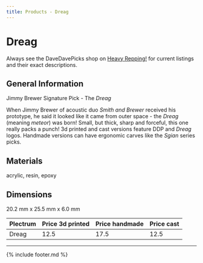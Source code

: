 ```yaml
---
title: Products - Dreag
---
```


# Dreag

Always see the DaveDavePicks shop on [Heavy Repping!](https://www.heavyrepping.com/store/shop/davedavepicks/) for current listings and their exact descriptions.

## General Information
Jimmy Brewer Signature Pick - The *Dreag*

When Jimmy Brewer of acoustic duo *Smith and Brewer* received his prototype, he said it looked like it came from outer space - the *Dreag* (meaning *meteor*) was born! Small, but thick, sharp and forceful, this one really packs a punch! 3d printed and cast versions feature DDP and *Dreag* logos. Handmade versions can have ergonomic carves like the *Sgian* series picks.

## Materials
acrylic, resin, epoxy

## Dimensions
20.2 mm x 25.5 mm x 6.0 mm

| **Plectrum**                                        | **Price 3d printed**   | **Price handmade**   | **Price cast**   |
|:----------------------------------------------------|:-----------------------|:---------------------|:-----------------|
| Dreag                                          | 12.5               | 17.5             | 12.5         |

---

{% include footer.md %}